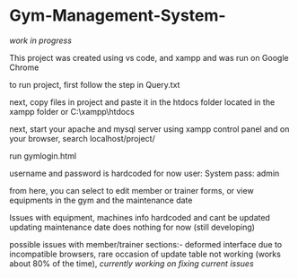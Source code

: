 # Gym-Management-System-
*work in progress*

This project was created using vs code, and xampp and was run on Google Chrome

to run project, first follow the step in Query.txt

next, copy files in project and paste it in the htdocs folder located in the xampp folder
or C:\xampp\htdocs

next, start your apache and mysql server using xampp control panel and on your browser, search localhost/project/

run gymlogin.html

username and password is hardcoded for now
user: System
pass: admin

from here, you can select to edit member or trainer forms, or view equipments in the gym and the maintenance date

Issues with equipment, 
machines info hardcoded and cant be updated
updating maintenance date does nothing for now (still developing)

possible issues with member/trainer sections:-
deformed interface due to incompatible browsers,
rare occasion of update table not working (works about 80% of the time),
*currently working on fixing current issues*

